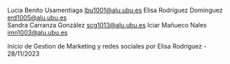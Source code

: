 Lucia Benito Usamentiaga lbu1001@alu.ubu.es
Elisa Rodríguez Domínguez erd1005@alu.ubu.es   
Sandra Carranza González scg1013@alu.ubu.es
Iciar Mañueco Nales imn1003@alu.ubu.es




Inicio de Gestion de Marketing y redes sociales por Elisa Rodriguez - 28/11/2023

